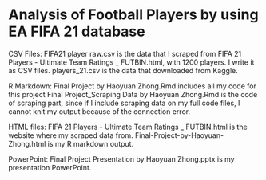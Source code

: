 # Analysis of Football Players by using EA FIFA 21 database



CSV Files: 
FIFA21 player raw.csv is the data that I scraped from FIFA 21 Players - Ultimate Team Ratings _ FUTBIN.html, with 1200 players. I write it as CSV files.
players_21.csv is the data that downloaded from Kaggle.

R Markdown:
Final Project by Haoyuan Zhong.Rmd includes all my code for this project
Final Project_Scraping Data by Haoyuan Zhong.Rmd is the code of scraping part, since if I include scraping data on my full code files, I cannot knit my output because of the connection error. 

HTML files:
FIFA 21 Players - Ultimate Team Ratings _ FUTBIN.html is the website where my scraped data from.
Final-Project-by-Haoyuan-Zhong.html is my R markdown output.

PowerPoint:
Final Project Presentation by Haoyuan Zhong.pptx is my presentation PowerPoint.



